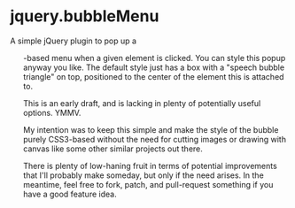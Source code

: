 # jquery.bubbleMenu

A simple jQuery plugin to pop up a <ul>-based menu when a given element
is clicked. You can style this popup anyway you like. The default style just
has a box with a "speech bubble triangle" on top, positioned to the center
of the element this is attached to.

This is an early draft, and is lacking in plenty of potentially useful options.
YMMV.

My intention was to keep this simple and make the style of the bubble purely
CSS3-based without the need for cutting images or drawing with canvas like
some other similar projects out there.

There is plenty of low-haning fruit in terms of potential improvements that
I'll probably make someday, but only if the need arises. In the meantime,
feel free to fork, patch, and pull-request something if you have a good
feature idea.

